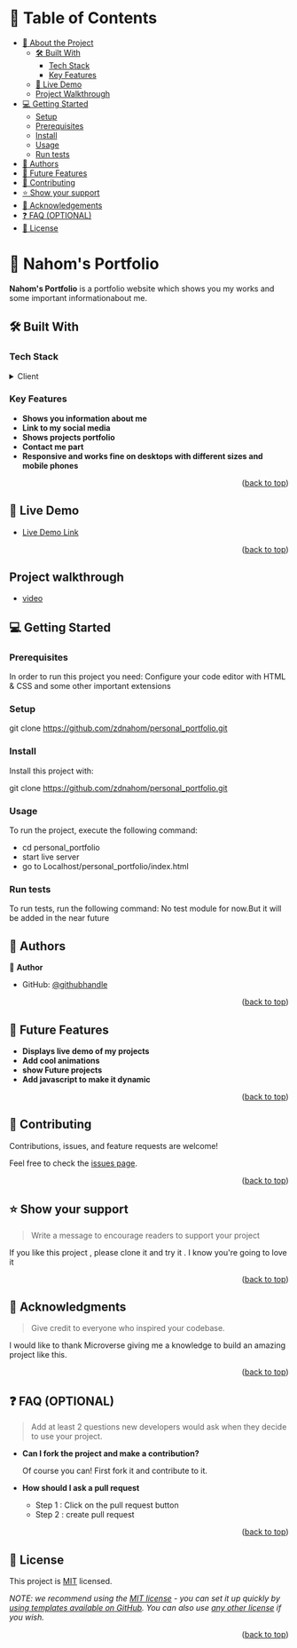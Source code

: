 <!-- TABLE OF CONTENTS -->

# 📗 Table of Contents

- [📖 About the Project](#about-project)
  - [🛠 Built With](#built-with)
    - [Tech Stack](#tech-stack)
    - [Key Features](#key-features)
  - [🚀 Live Demo](#live-demo)
  - [Project Walkthrough](#walkthrough)
- [💻 Getting Started](#getting-started)
  - [Setup](#setup)
  - [Prerequisites](#prerequisites)
  - [Install](#install)
  - [Usage](#usage)
  - [Run tests](#run-tests)
- [👥 Authors](#authors)
- [🔭 Future Features](#future-features)
- [🤝 Contributing](#contributing)
- [⭐️ Show your support](#support)
- [🙏 Acknowledgements](#acknowledgements)
- [❓ FAQ (OPTIONAL)](#faq)
- [📝 License](#license)

<!-- PROJECT DESCRIPTION -->

# 📖 Nahom's Portfolio <a name="about-project"></a>


**Nahom's Portfolio** is a portfolio website which shows you my works and some important informationabout me.

## 🛠 Built With <a name="built-with"></a>

### Tech Stack <a name="tech-stack"></a>

<details>
  <summary>Client</summary>
  <ul>
    <li><a href="https://www.w3schools.com/html/">HTML</a></li>
    <li><a href="https://www.w3schools.com/css/default.asp">CSS</a></li>
  </ul>
</details>


<!-- Features -->

### Key Features <a name="key-features"></a>

- **Shows you information about me**
- **Link to my social media**
- **Shows projects portfolio**
- **Contact me part**
- **Responsive and works fine on desktops with different sizes and mobile phones**


<p align="right">(<a href="#readme-top">back to top</a>)</p>

<!-- Live Demo -->

## 🚀 Live Demo <a name="live-demo"></a>

- [Live Demo Link](https://zdnahom.github.io/personal_portfolio/)

<p align="right">(<a href="#readme-top">back to top</a>)</p>

<!-- Project walkthrough -->

## Project walkthrough <a name="walkthrough"></a>
- [video](https://www.loom.com/share/eb9658726b344a1b8db3aeca7ba663ba)

<!-- GETTING STARTED -->

## 💻 Getting Started <a name="getting-started"></a>


### Prerequisites

In order to run this project you need: Configure your code editor with HTML & CSS and some other important extensions



### Setup

git clone https://github.com/zdnahom/personal_portfolio.git



### Install

Install this project with: 
  
  git clone https://github.com/zdnahom/personal_portfolio.git
  


### Usage

To run the project, execute the following command:
  - cd personal_portfolio
  - start live server
  - go to Localhost/personal_portfolio/index.html



### Run tests

To run tests, run the following command: No test module for now.But it will be added in the near future


<!-- AUTHORS -->

## 👥 Authors <a name="authors"></a>

👤 **Author**

- GitHub: [@githubhandle](https://github.com/zdnahom/)

<p align="right">(<a href="#readme-top">back to top</a>)</p>

<!-- FUTURE FEATURES -->

## 🔭 Future Features <a name="future-features"></a>

- **Displays live demo of my projects**
-  **Add cool animations**
- **show Future projects**
- **Add javascript to make it dynamic**

<p align="right">(<a href="#readme-top">back to top</a>)</p>

<!-- CONTRIBUTING -->

## 🤝 Contributing <a name="contributing"></a>

Contributions, issues, and feature requests are welcome!

Feel free to check the [issues page](../../issues/).

<p align="right">(<a href="#readme-top">back to top</a>)</p>

<!-- SUPPORT -->

## ⭐️ Show your support <a name="support"></a>

> Write a message to encourage readers to support your project

If you like this project , please clone it and try it . I know you're going to love it

<p align="right">(<a href="#readme-top">back to top</a>)</p>

<!-- ACKNOWLEDGEMENTS -->

## 🙏 Acknowledgments <a name="acknowledgements"></a>

> Give credit to everyone who inspired your codebase.

I would like to thank Microverse giving me a knowledge to build an amazing project like this.

<p align="right">(<a href="#readme-top">back to top</a>)</p>

<!-- FAQ (optional) -->

## ❓ FAQ (OPTIONAL) <a name="faq"></a>

> Add at least 2 questions new developers would ask when they decide to use your project.

- **Can I fork the project and make a contribution?**

  Of course you can! First fork it and contribute to it.

- **How should I ask a pull request**
  
  - Step 1 : Click on the pull request button
  - Step 2 : create pull request

<p align="right">(<a href="#readme-top">back to top</a>)</p>

<!-- LICENSE -->

## 📝 License <a name="license"></a>

This project is [MIT](./LICENSE) licensed.

_NOTE: we recommend using the [MIT license](https://choosealicense.com/licenses/mit/) - you can set it up quickly by [using templates available on GitHub](https://docs.github.com/en/communities/setting-up-your-project-for-healthy-contributions/adding-a-license-to-a-repository). You can also use [any other license](https://choosealicense.com/licenses/) if you wish._

<p align="right">(<a href="#readme-top">back to top</a>)</p>

